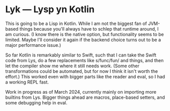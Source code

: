 
Lyk — Lysp yn Kotlin
====================

This is going to be a Lisp in Kotlin. While I am not the biggest fan
of JVM-based things because you'll always have to schlep that
runtime around, I am curious. (I know there is the native option,
but functionality seems to be limited. Maybe I'll consider it again
if the backend choice turns out to be a major performance issue.)

So far Kotlin is remarkably similar to Swift, such that I can take
the Swift code from Lys, do a few replacements like s/func/fun/ and
things, and then let the compiler show me where it still needs work.
(Some other transformations could be automated, but for now I think
it isn't worth the effort.) This worked even with bigger parts like
the reader and eval, so I had a working REPL fast.

Work in progress as of March 2024, currently mainly on importing
more builtins from Lys. Bigger things ahead are macros, place-based
setters, and some debugging help in eval.
